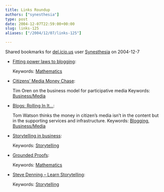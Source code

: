 ```yaml
---
title: Links Roundup
authors: ["synesthesia"]
type: post
date: 2004-12-07T22:59:00+00:00
slug: links-125 
aliases: ["/2004/12/07/links-125"]

---
```

Shared bookmarks for [del.icio.us][1] user  [Synesthesia][2] on 2004-12-7

  * [Fitting power laws to blogging][3]:
   
    Keywords: [Mathematics][4]
  * [Citizens&#8217; Media Money Chase][5]:
  
    Tim Oren on the business model for participative media Keywords: [Business/Media][6]
  * [Blogs: Rolling In It&#8230;][7]:
  
    Tom Watson thinks the money in citizen&#8217;s media isn&#8217;t in the content but in the supporting services and infrastructure. Keywords: [Blogging][8], [Business/Media][6]
  * [Storytelling in business][9]:
   
    Keywords: [Storytelling][10]
  * [Grounded Proofs][11]:
   
    Keywords: [Mathematics][4]
  * [Steve Denning &#8211; Learn Storytelling][12]:
   
    Keywords: [Storytelling][10]

 [1]: https://del.icio.us/
 [2]: https://del.icio.us/synesthesia
 [3]: https://cscs.umich.edu/~crshalizi/weblog/232.html "https://cscs.umich.edu/~crshalizi/weblog/232.html"
 [4]: https://del.icio.us/synesthesia/Mathematics
 [5]: https://due-diligence.typepad.com/blog/2004/12/citizens_media_.html "https://due-diligence.typepad.com/blog/2004/12/citizens_media_.html"
 [6]: https://del.icio.us/synesthesia/Business/Media
 [7]: https://tomwatson.typepad.com/tom_watson/2004/12/blogs_rolling_i.html "https://tomwatson.typepad.com/tom_watson/2004/12/blogs_rolling_i.html"
 [8]: https://del.icio.us/synesthesia/Blogging
 [9]: https://www.creatingthe21stcentury.org/Intro0-table.html "https://www.creatingthe21stcentury.org/Intro0-table.html"
 [10]: https://del.icio.us/synesthesia/Storytelling
 [11]: https://www.osteele.com/archives/2004/12/grounded-proofs "https://www.osteele.com/archives/2004/12/grounded-proofs"
 [12]: https://www.stevedenning.com/learn.htm "https://www.stevedenning.com/learn.htm"